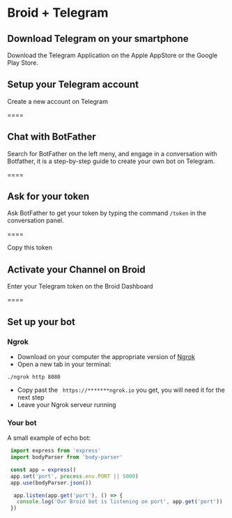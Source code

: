 # Broid + Telegram

## Download Telegram on your smartphone

Download the Telegram Application on the Apple AppStore or the Google Play Store.

## Setup your Telegram account

Create a new account on Telegram

====

## Chat with BotFather

Search for BotFather on the left meny, and engage in a conversation with Botfather, it is a step-by-step guide to create your own bot on Telegram.

====

## Ask for your token

Ask BotFather to get your token by typing the command `/token` in the conversation panel.  

====

Copy this token 

## Activate your Channel on Broid

Enter your Telegram token on the Broid Dashboard

====

## Set up your bot

### Ngrok

* Download on your computer the appropriate version of [Ngrok](https://ngrok.com/download)
* Open a new tab in your terminal:
```
./ngrok http 8080
```
* Copy past the ``` https://*******ngrok.io``` you get, you will need it for the next step
* Leave your Ngrok serveur running

### Your bot

A small example of echo bot:

```javascript
 import express from 'express'
 import bodyParser from 'body-parser'

 const app = express()
 app.set('port', process.env.PORT || 5000)
 app.use(bodyParser.json())

  app.listen(app.get('port'), () => {
   console.log('Our Broid bot is listening on port', app.get('port'))
 })
```
